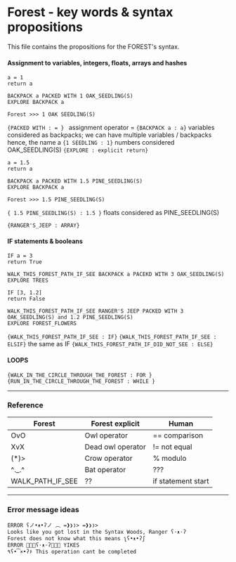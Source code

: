 # Forest - key words & syntax propositions

This file contains the propositions for the FOREST's syntax.

#### Assignment to variables, integers, floats, arrays and hashes

```
a = 1
return a

BACKPACK a PACKED WITH 1 OAK_SEEDLING(S)
EXPLORE BACKPACK a

Forest >>> 1 OAK SEEDLING(S)
```

```{PACKED WITH : = } ``` assignment operator =
```{BACKPACK a : a}``` variables considered as backpacks; we can have multiple variables / backpacks hence, the name a
```{1 SEEDLING : 1}``` numbers considered OAK_SEEDLING(S)
```{EXPLORE : explicit return}```

```
a = 1.5
return a

BACKPACK a PACKED WITH 1.5 PINE_SEEDLING(S)
EXPLORE BACKPACK a

Forest >>> 1.5 PINE_SEEDLING(S)

```
```{ 1.5 PINE_SEEDLING(S) : 1.5 }``` floats considered as PINE_SEEDLING(S)

```{RANGER'S_JEEP : ARRAY}```


#### IF statements & booleans

```
IF a = 3
return True

WALK_THIS_FOREST_PATH_IF_SEE BACKPACK a PACEKD WITH 3 OAK_SEEDLING(S)
EXPLORE TREES
```

```
IF [3, 1.2]
return False

WALK_THIS_FOREST_PATH_IF_SEE RANGER'S JEEP PACKED WITH 3 OAK_SEEDLING(S) and 1.2 PINE_SEEDLING(S)
EXPLORE FOREST_FLOWERS
```


```{WALK_THIS_FOREST_PATH_IF_SEE : IF}```
```{WALK_THIS_FOREST_PATH_IF_SEE : ELSIF}``` the same as IF
```{WALK_THIS_FOREST_PATH_IF_DID_NOT_SEE : ELSE}```

#### LOOPS

```{WALK_IN_THE_CIRCLE_THROUGH_THE_FOREST : FOR }```
```{RUN_IN_THE_CIRCLE_THROUGH_THE_FOREST : WHILE }```

---

### Reference

| Forest | Forest explicit | Human |   
| --- | --- | --- |   
| OvO | Owl operator | == comparison |  
| XvX | Dead owl operator | != not equal |    
| (*)> | Crow operator | % modulo |   
| ^._.^ | Bat operator | ??? |      
| WALK_PATH_IF_SEE | ?? | if statement start |  

---

### Error message ideas

`ERROR ʕノ•ᴥ•ʔノ ︵ =❱❯❭> =❱❯❭>`  
`Looks like you got lost in the Syntax Woods, Ranger ʕ·ᴥ·ʔ`  
`Forest does not know what this means ʅʕ•ᴥ•ʔʃ `  
`ERROR 🌲🌲🌲ʕ·ᴥ·ʔ🌲🌲🌲 YIKES`  
`٩ʕ•͡×•ʔ۶ This operation cant be completed`

